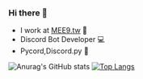 ### Hi there 👋

- I work at [MEE9.tw](https://mee9.ga) 🏢
- Discord Bot Developer 💻
- Pycord,Discord.py 📃

![Anurag's GitHub stats](https://github-readme-stats.vercel.app/api?username=alexkong1123&show_icons=true&theme=radical)
[![Top Langs](https://github-readme-stats.vercel.app/api/top-langs/?username=alexkong1123&langs_count=8)](https://github.com/anuraghazra/github-readme-stats)
